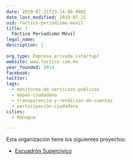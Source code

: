 ```yaml
---
date: 2019-07-21T23:14:06.000Z
date_last_modified: 2019-07-21
uid: factico-periodismo-movil
title: |
  Fáctico Periodismo Móvil
legal_name: 
description: |
  
org_type: Empresa privada (startup)
website: www.factico.com.mx
year_founded: 2014
facebook: 
twitter: 
tags:
  - monitoreo-de-servicios-publicos
  - mapeo-ciudadano
  - transparencia-y-rendicion-de-cuentas
  - participación-ciudadana
cities: 
  - Managua

---
```


Esta organización tiene los siguientes proyectos:

- [Escuadrón Supercívico](/proyectos/escuadron-supercivico)
